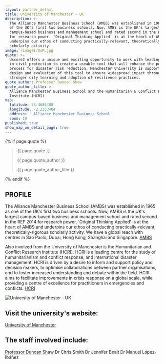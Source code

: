```yaml
---
layout: partner_detail
title: University of Manchester - UK
description: >-
  The Alliance Manchester Business School (AMBS) was established in 1965 as one
  of the UK's first two business schools. Now, AMBS is the UK's largest
  campus-based business and management school and rated second in the REF 2014
  for research power. 'Original Thinking Applied' is at the heart of AMBS and
  underpins our ethos of conducting practically-relevant, theoretically-rigorous
  scholarly activity.
image: /images/UoM.jpg
quote: >-
  Uscore2 offers a unique and exciting opportunity to work with leading cities
  in civil protection to create a useable tool that will enhance the peer review
  process for disaster risk reduction. Manchester University is supporting the
  design and evaluation of this tool to ensure widespread impact through even
  stronger city learning and adoption of resilience practices.
quote_author: Professor Duncan Shaw
quote_author_title: >-
  Alliance Manchester Business School and the Humanitarian & Conflict Research
  Institute (HCRI)
map:
  latitude: 53.4686488
  longitude: -2.2353484
  address: ' Alliance Manchester Business School'
  zoom: 10
published: true
show_map_on_detail_page: true
---
```

{% if page.quote %}
<section class="testimonial">
		<div class="container flex">
			<div class="testimonial-block">
				<blockquote>
					<p class="editable">{{ page.quote }}</p>
					<p class="profile_author">{{ page.quote_author }}</p>
					<p>{{ page.quote_author_title }}</p>
				</blockquote>
			</div>
		</div>
	</section>
{% endif %}

## PROFILE 

The Alliance Manchester Business School (AMBS) was established in 1965 as one of the UK's first two business schools. Now, AMBS is the UK's largest campus-based business and management school and rated second in the REF 2014 for research power. 'Original Thinking Applied' is at the heart of AMBS and underpins our ethos of conducting practically-relevant, theoretically-rigorous scholarly activity. We have a global reach with centres in São Paolo, Dubai, Hong Kong, Shanghai and Singapore. [AMBS](www.mbs.ac.uk)
 
Also involved from the University of Manchester is the Humanitarian and Conflict Research Institute (HCRI). HCRI is a leading centre for the study of humanitarianism and conflict response, and international disaster management. HCRI is driven by a desire to inform and support policy and decision makers, to optimise collaborations between partner organisations, and to foster increased understanding and debate within the field. HCRI aims to facilitate improvements in crisis response on a global scale, while providing a centre of excellence for practitioners in emergencies and conflicts. [HCRI](www.hcri.ac.uk)

![University of Manchester - UK](/images/UoM.jpg "University of Manchester - UK")

## Visit the university's website:
   [University of Manchester](http://www.manchester.ac.uk/)

## The staff involved include:
  [Professor Duncan Shaw](https://www.research.manchester.ac.uk/portal/duncan.shaw-2.html)
  Dr Chris Smith
  Dr Jennifer Bealt
  Dr Manuel López-Ibáñez

